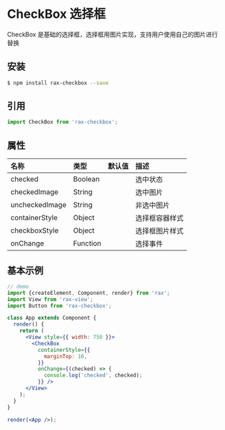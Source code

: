 # CheckBox 选择框

CheckBox 是基础的选择框，选择框用图片实现，支持用户使用自己的图片进行替换

## 安装

```bash
$ npm install rax-checkbox --save
```

## 引用

```jsx
import CheckBox from 'rax-checkbox';
```

## 属性

| 名称      | 类型       | 默认值  | 描述   |
| :------ | :------- | :--- | :--- |
| checked | Boolean |      | 选中状态 |
| checkedImage | String |      | 选中图片 |
| uncheckedImage | String |      | 非选中图片 |
| containerStyle | Object |      | 选择框容器样式 |
| checkboxStyle | Object |      | 选择框图片样式 |
| onChange | Function |      | 选择事件 |

## 基本示例

```jsx
// demo
import {createElement, Component, render} from 'rax';
import View from 'rax-view';
import Button from 'rax-checkbox';

class App extends Component {
  render() {
    return (
      <View style={{ width: 750 }}>
        <CheckBox 
          containerStyle={{
            marginTop: 10,
          }}
          onChange={(checked) => {
            console.log('checked', checked);
          }} />
      </View>
    );
  }
}

render(<App />);
```